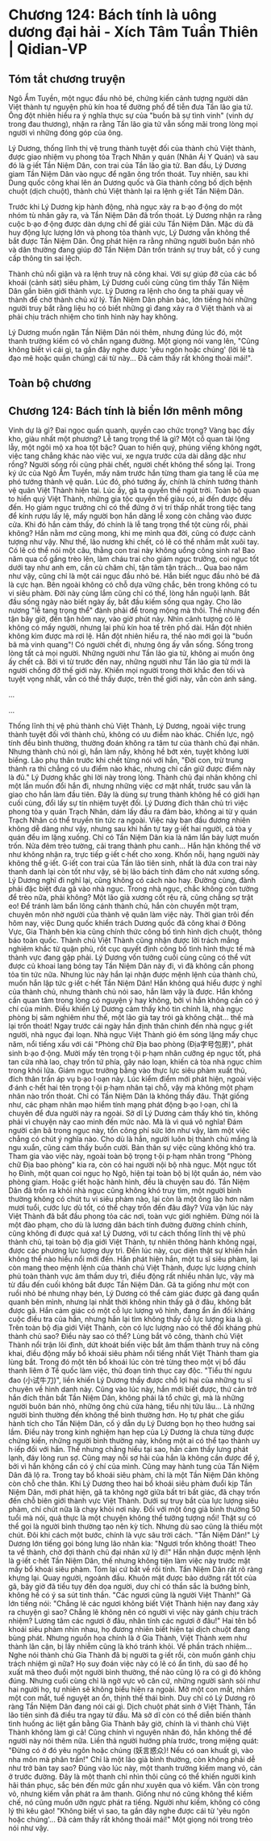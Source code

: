 # Chương 124: Bách tính là uông dương đại hải - Xích Tâm Tuần Thiên | Qidian-VP

## Tóm tắt chương truyện

Ngô Ẩm Tuyền, một ngục đầu nhỏ bé, chứng kiến cảnh tượng người dân Việt thành tự nguyện phủ kín hoa tế đường phố để tiễn đưa Tần lão gia tử. Ông đột nhiên hiểu ra ý nghĩa thực sự của "buồn bã sự tình vinh" (vinh dự trong đau thương), nhận ra rằng Tần lão gia tử vẫn sống mãi trong lòng mọi người vì những đóng góp của ông.

Lý Dương, thống lĩnh thị vệ trung thành tuyệt đối của thành chủ Việt thành, được giao nhiệm vụ phong tỏa Trạch Nhân y quán (Nhân Ái Y Quán) và sau đó là g·iết Tần Niệm Dân, con trai của Tần lão gia tử. Ban đầu, Lý Dương giam Tần Niệm Dân vào ngục để ngăn ông trốn thoát. Tuy nhiên, sau khi Dung quốc công khai lên án Dương quốc và Gia thành công bố dịch bệnh chuột (dịch chuột), thành chủ Việt thành lại ra lệnh g·iết Tần Niệm Dân.

Trước khi Lý Dương kịp hành động, nhà ngục xảy ra b·ạo đ·ộng do một nhóm tù nhân gây ra, và Tần Niệm Dân đã trốn thoát. Lý Dương nhận ra rằng cuộc b·ạo đ·ộng được dàn dựng chỉ để giải cứu Tần Niệm Dân. Mặc dù đã huy động lực lượng lớn và phong tỏa thành vực, Lý Dương vẫn không thể bắt được Tần Niệm Dân. Ông phát hiện ra rằng những người buôn bán nhỏ và dân thường đang giúp đỡ Tần Niệm Dân trốn tránh sự truy bắt, cố ý cung cấp thông tin sai lệch.

Thành chủ nổi giận và ra lệnh truy nã công khai. Với sự giúp đỡ của các bổ khoái (cảnh sát) siêu phàm, Lý Dương cuối cùng cũng tìm thấy Tần Niệm Dân gần biên giới thành vực. Lý Dương ra lệnh cho ông ta phải quay về thành để chờ thành chủ xử lý. Tần Niệm Dân phản bác, lớn tiếng hỏi những người truy bắt rằng liệu họ có biết những gì đang xảy ra ở Việt thành và ai phải chịu trách nhiệm cho tình hình này hay không.

Lý Dương muốn ngăn Tần Niệm Dân nói thêm, nhưng đúng lúc đó, một thanh trường kiếm có vỏ chắn ngang đường. Một giọng nói vang lên, "Cũng không biết vì cái gì, ta gần đây nghe được 'yêu ngôn hoặc chúng' (lời lẽ tà đạo mê hoặc quần chúng) cái từ này... Đã cảm thấy rất không thoải mái!".

## Toàn bộ chương

## Chương 124: Bách tính là biển lớn mênh mông

Vinh dự là gì?
Đai ngọc quấn quanh, quyền cao chức trọng?
Vàng bạc đầy kho, giàu nhất một phương?
Lễ tang trọng thể là gì?
Một cỗ quan tài lộng lẫy, một ngôi mộ xa hoa tột bậc?
Quan to hiển quý, phúng viếng không ngớt, việc tang chẳng khác nào việc vui, xe ngựa trước cửa dài dằng dặc như rồng?
Người sống rồi cũng phải chết, người chết không thể sống lại.
Trong ký ức của Ngô Ẩm Tuyền, mấy năm trước hắn từng tham gia tang lễ của mẹ phó tướng thành vệ quân. Lúc đó, phó tướng ấy, chính là chính tướng thành vệ quân Việt Thành hiện tại.
Lúc ấy, gã ta quyền thế ngút trời.
Toàn bộ quan to hiển quý Việt Thành, những gia tộc quyền thế giàu có, ai đến được đều đến.
Họ giám ngục trưởng chỉ có thể đứng ở vị trí thấp nhất trong tiệc tang để kính rượu lấy lệ, mấy người bọn hắn dâng lễ xong còn chẳng vào được cửa.
Khi đó hắn cảm thấy, đó chính là lễ tang trọng thể tột cùng rồi, phải không?
Hắn nằm mơ cũng mong, khi mẹ mình qua đời, cũng có được cảnh tượng như vậy.
Như thế, lão nương khi chết, có lẽ có thể nhắm mắt xuôi tay. Có lẽ có thể nói một câu, thằng con trai này không uổng công sinh ra!
Bao năm qua cố gắng trèo lên, làm cháu trai cho giám ngục trưởng, coi ngục tốt dưới tay như anh em, cần cù chăm chỉ, tận tâm tận trách... Qua bao năm như vậy, cũng chỉ là một cái ngục đầu nhỏ bé.
Hắn biết ngục đầu nhỏ bé đã là cực hạn.
Bên ngoài không có chỗ dựa vững chắc, bên trong không có tu vi siêu phàm. Đời này cùng lắm cũng chỉ có thế, lòng hắn nguội lạnh. Bắt đầu sống ngày nào biết ngày ấy, bắt đầu kiếm sống qua ngày.
Cho lão nương "lễ tang trọng thể" đành phải để trong mộng mà thôi.
Thế nhưng đến tận bây giờ, đến tận hôm nay, vào giờ phút này.
Nhìn cảnh tượng có lẽ không có mấy người, nhưng lại phủ kín hoa tế trên phố dài.
Hắn đột nhiên không kìm được mà rơi lệ.
Hắn đột nhiên hiểu ra, thế nào mới gọi là "buồn bã mà vinh quang"!
Có người chết đi, nhưng ông ấy vẫn sống.
Sống trong lòng tất cả mọi người.
Những người như Tần lão gia tử, không ai muốn ông ấy chết cả.
Bởi vì từ trước đến nay, những người như Tần lão gia tử mới là người chống đỡ thế giới này.
Khiến mọi người trong thời khắc đen tối và tuyệt vọng nhất, vẫn có thể thấy được, trên thế giới này, vẫn còn ánh sáng.

...

...

Thống lĩnh thị vệ phủ thành chủ Việt Thành, Lý Dương, ngoài việc trung thành tuyệt đối với thành chủ, không có ưu điểm nào khác.
Chiến lực, ngộ tính đều bình thường, thường đoán không ra tâm tư của thành chủ đại nhân.
Nhưng thành chủ nói gì, hắn làm nấy, không hề bớt xén, tuyệt không lười biếng.
Lão phụ thân trước khi chết từng nói với hắn, "Đời con, trừ trung thành ra thì chẳng có ưu điểm nào khác, nhưng chỉ cần giữ được điểm này là đủ."
Lý Dương khắc ghi lời này trong lòng.
Thành chủ đại nhân không chỉ một lần muốn đổi hắn đi, nhưng những việc cơ mật nhất, trước sau vẫn là giao cho hắn làm đầu tiên.
Đây là dùng sự trung thành không hề có giới hạn cuối cùng, đổi lấy sự tín nhiệm tuyệt đối.
Lý Dương đích thân chủ trì việc phong tỏa y quán Trạch Nhân, dám lấy đầu ra đảm bảo, không ai từ y quán Trạch Nhân có thể truyền tin tức ra ngoài.
Việc này ban đầu đương nhiên không dễ dàng như vậy, nhưng sau khi hắn tự tay g·iết hai người, cả tòa y quán đều im lặng xuống.
Chỉ có Tần Niệm Dân kia là năm lần bảy lượt muốn trốn.
Nửa đêm trèo tường, cải trang thành phu canh...
Hắn hận không thể vờ như không nhận ra, trực tiếp g·iết c·hết cho xong.
Khốn nỗi, hạng người này không thể g·iết.
G·iết con trai của Tần lão tiên sinh, nhất là đứa con trai này thanh danh lại còn tốt như vậy, sẽ bị lão bách tính đâm cho nát xương sống.
Lý Dương nghĩ đi nghĩ lại, cũng không có cách nào hay. Đường cùng, đành phải đặc biệt đưa gã vào nhà ngục.
Trong nhà ngục, chắc không còn tường để trèo nữa, phải không? Một lão già xương cốt rệu rã, cũng chẳng sợ trật eo!
Để tránh làm bẩn lông cánh thành chủ, hắn còn chuyển một trạm, chuyên môn nhờ người của thành vệ quân làm việc này.
Thời gian trôi đến hôm nay, việc Dung quốc khiển trách Dương quốc đã công khai ở Đông Vực, Gia Thành bên kia cũng chính thức công bố tình hình dịch chuột, thông báo toàn quốc.
Thành chủ Việt Thành cũng nhận được lời trách mắng nghiêm khắc từ quận phủ, rốt cục quyết định công bố tình hình thực tế mà thành vực đang gặp phải.
Lý Dương vốn tưởng cuối cùng cũng có thể vứt được củ khoai lang bỏng tay Tần Niệm Dân này đi, vì đã không cần phong tỏa tin tức nữa.
Nhưng lúc này hắn lại nhận được mệnh lệnh của thành chủ, muốn hắn lập tức g·iết c·hết Tần Niệm Dân!
Hắn không quá hiểu được ý nghĩ của thành chủ, nhưng thành chủ nói sao, hắn làm vậy là được.
Hắn không cần quan tâm trong lòng có nguyện ý hay không, bởi vì hắn không cần có ý chí của mình.
Điều khiến Lý Dương cảm thấy khó tin chính là, nhà ngục phòng bị sâm nghiêm như thế, một lão già tay trói gà không chặt... thế mà lại trốn thoát!
Ngay trước cái ngày hắn định thân chinh đến nhà ngục g·iết người, nhà ngục đại loạn.
Nhà ngục Việt Thành gió êm sóng lặng mấy chục năm, nổi tiếng xấu với cái "Phòng chữ Địa bao phòng (Địa字号包房)", phát sinh b·ạo đ·ộng.
Mười mấy tên trọng t·ội p·hạm nhân cưỡng ép ngục tốt, phá tan cửa nhà lao, chạy trốn tứ phía, gây náo loạn, khiến cả tòa nhà ngục chìm trong khói lửa.
Giám ngục trưởng bằng vào thực lực siêu phàm xuất thủ, đích thân trấn áp vụ b·ạo l·oạn này. Lúc kiểm điểm mới phát hiện, ngoài việc đ·ánh c·hết hai tên trọng t·ội p·hạm nhân tại chỗ, vậy mà không một phạm nhân nào trốn thoát. Chỉ có Tần Niệm Dân là không thấy đâu.
Thật giống như, các phạm nhân mạo hiểm tính mạng phát động b·ạo l·oạn, chỉ là chuyên để đưa người này ra ngoài.
Sở dĩ Lý Dương cảm thấy khó tin, không phải vì chuyện này cao minh đến mức nào. Mà là vì quá vô nghĩa!
Đám người cặn bã trong ngục này, tốn công phí sức lớn như vậy, làm một việc chẳng có chút ý nghĩa nào.
Cho dù là hắn, người luôn bị thành chủ mắng là ngu xuẩn, cũng cảm thấy buồn cười.
Bản thân sự việc cũng không khó tra.
Tham gia vào việc này, ngoài toàn bộ trọng t·ội p·hạm nhân trong "Phòng chữ Địa bao phòng" kia ra, còn có hai người nội bộ nhà ngục.
Một ngục tốt họ Đinh, một quan coi ngục họ Ngô, hiện tại toàn bộ bị lột quần áo, ném vào phòng giam. Hoặc g·iết hoặc hành hình, đều là chuyện sau đó.
Tần Niệm Dân đã trốn ra khỏi nhà ngục cũng không khó truy tìm, một người bình thường không có chút tu vi siêu phàm nào, lại còn là một ông lão hơn năm mươi tuổi, cước lực dù tốt, có thể chạy trốn đến đâu đây?
Vừa vặn lúc này Việt Thành đã bắt đầu phong tỏa các nơi, toàn vực giới nghiêm.
Đừng nói là một đào phạm, cho dù là lương dân bách tính đường đường chính chính, cũng không đi được quá xa!
Lý Dương, với tư cách thống lĩnh thị vệ phủ thành chủ, tại toàn bộ địa giới Việt Thành, tự nhiên thông hành không ngại, được các phương lực lượng duy trì.
Đến lúc này, cục diện thật sự khiến hắn không thể nào hiểu nổi mới đến.
Hắn phát hiện hắn, một tu sĩ siêu phàm, lại còn mang theo mệnh lệnh của thành chủ Việt Thành, được lực lượng chính phủ toàn thành vực âm thầm duy trì, điều động rất nhiều nhân lực, vậy mà từ đầu đến cuối không bắt được Tần Niệm Dân.
Gã ta giống như một con ruồi nhỏ bé nhưng nhạy bén, Lý Dương có thể cảm giác được gã đang quẩn quanh bên mình, nhưng lại nhất thời không nhìn thấy gã ở đâu, không bắt được gã.
Hắn cảm giác có một cỗ lực lượng vô hình, đang ẩn ẩn đối kháng cuộc điều tra của hắn, nhưng hắn lại tìm không thấy cỗ lực lượng kia là gì.
Trên toàn bộ địa giới Việt Thành, còn có lực lượng nào có thể đối kháng phủ thành chủ sao?
Điều này sao có thể?
Lùng bắt vô công, thành chủ Việt Thành nổi trận lôi đình, dứt khoát biến việc bắt âm thầm thành truy nã công khai, điều động mấy bổ khoái siêu phàm nổi tiếng nhất Việt Thành tham gia lùng bắt.
Trong đó một tên bổ khoái lúc còn trẻ từng theo một vị bổ đầu thanh liêm ở Tề quốc làm việc, thủ đoạn tinh thục cay độc.
"Tiểu thí ngưu đao (小试牛刀)", liền khiến Lý Dương thấy được chỗ lợi hại của những tu sĩ chuyên về hình danh này.
Cũng vào lúc này, hắn mới biết được, thứ cản trở hắn đích thân bắt Tần Niệm Dân, không phải là tổ chức gì, mà là những người buôn bán nhỏ, những ông chủ cửa hàng, tiểu nhị tửu lâu... Là những người bình thường đến không thể bình thường hơn.
Họ tự phát che giấu hành tích cho Tần Niệm Dân, cố ý dẫn dụ Lý Dương bọn họ theo hướng sai lầm.
Điều này trong kinh nghiệm hạn hẹp của Lý Dương là chưa từng được chứng kiến, những người bình thường này, không một ai có thể tạo thành uy h·iếp đối với hắn. Thế nhưng chẳng hiểu tại sao, hắn cảm thấy lưng phát lạnh, đáy lòng run sợ.
Cũng may nỗi sợ hãi của hắn là không cần được để ý, bởi vì hắn không cần có ý chí của mình.
Cũng may hành tung của Tần Niệm Dân đã lộ ra.
Trong tay bổ khoái siêu phàm, chỉ là một Tần Niệm Dân không còn chỗ che thân.
Khi Lý Dương theo hai bổ khoái siêu phàm đuổi kịp Tần Niệm Dân, mới phát hiện, gã ta không ngờ giữa bất tri bất giác, đã chạy trốn đến chỗ biên giới thành vực Việt Thành.
Dưới sự truy bắt của lực lượng siêu phàm, chỉ chút nữa là chạy khỏi nơi này.
Đối với một ông già bình thường 50 tuổi mà nói, quả thực là một chuyện không thể tưởng tượng nổi!
Thật sự có thể gọi là người bình thường tạo nên kỳ tích.
Nhưng dù sao cũng là thiếu một chút.
Đôi khi cách một bước, chính là vực sâu trời cách.
"Tần Niệm Dân!" Lý Dương lớn tiếng gọi bóng lưng lão nhân kia: "Ngươi trốn không thoát! Theo ta về thành, chờ đợi thành chủ đại nhân xử lý đi!"
Hắn nhận được mệnh lệnh là g·iết c·hết Tần Niệm Dân, thế nhưng không tiện làm việc này trước mặt mấy bổ khoái siêu phàm. Tóm lại cứ bắt về rồi tính.
Tần Niệm Dân rất rõ ràng khựng lại.
Quay người, ngoảnh đầu.
Khuôn mặt được bảo dưỡng rất tốt của gã, bây giờ đã tiều tụy đến dọa người, duy chỉ có thần sắc là bướng bỉnh, không hề có ý sa sút tinh thần.
"Các ngươi cũng là người Việt Thành!" Gã lớn tiếng nói: "Chẳng lẽ các ngươi không biết Việt Thành hiện nay đang xảy ra chuyện gì sao? Chẳng lẽ không nên có người vì việc này gánh chịu trách nhiệm? Lương tâm các ngươi ở đâu, nhân tính các ngươi ở đâu!"
Hai tên bổ khoái siêu phàm nhìn nhau, họ đương nhiên biết hiện tại dịch chuột đang bùng phát. Nhưng nguồn họa chính là ở Gia Thành, Việt Thành xem như thành lân cận, bị lây nhiễm cũng là khó tránh khỏi.
Về phần trách nhiệm... Nghe nói thành chủ Gia Thành đã bị người ta g·iết rồi, còn muốn gánh chịu trách nhiệm gì nữa?
Họ suy đoán việc này có lẽ có ẩn tình, dù sao để họ xuất mã theo đuổi một người bình thường, thế nào cũng lộ ra có gì đó không đúng. Nhưng cuối cùng chỉ là ngờ vực vô căn cứ, những người sành sỏi như hai người họ, tự nhiên sẽ không biểu hiện ra ngoài.
Mở một con mắt, nhắm một con mắt, tuế nguyệt an ổn, thịnh thế thái bình.
Duy chỉ có Lý Dương rõ ràng Tần Niệm Dân đang nói cái gì.
Dịch chuột phát sinh ở Việt Thành, Tần lão tiên sinh đã điều tra ngay từ đầu. Mà sở dĩ còn có thể diễn biến thành tình huống ác liệt gần bằng Gia Thành bây giờ, chính là vì thành chủ Việt Thành không làm gì cả!
Cũng chính vì nguyên nhân đó, hắn không thể để người này nói thêm nữa.
Liền thả người hướng phía trước, trong miệng quát: "Đừng có ở đó yêu ngôn hoặc chúng (妖言惑众)! Nếu có oan khuất gì, vào nha môn mà phân trần!"
Chỉ là một lão già bình thường, còn không phải dễ như trở bàn tay sao?
Đúng vào lúc này, một thanh trường kiếm mang vỏ, cản ở trước đường.
Đây là một thanh chỉ nhìn thôi cũng có thể khiến người kinh hãi thán phục, sắc bén đến mức gần như xuyên qua vỏ kiếm.
Vẫn còn trong vỏ, nhưng kiếm vẫn phát ra âm thanh.
Giống như nó cũng không thể kiềm chế, nó cũng muốn ưỡn ngực phát ra tiếng.
Người như kiếm, không có công lý thì kêu gào!
"Không biết vì sao, ta gần đây nghe được cái từ 'yêu ngôn hoặc chúng'... Đã cảm thấy rất không thoải mái!"
Một giọng nói trong trẻo nói như vậy.